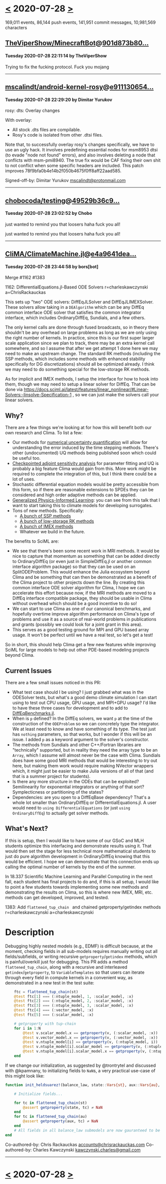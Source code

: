 # [<](2020-07-27.md) 2020-07-28 [>](2020-07-29.md)

169,011 events, 86,144 push events, 141,951 commit messages, 10,981,569 characters


## [TheViperShow/MinecraftBot](https://github.com/TheViperShow/MinecraftBot)@[901d873b80...](https://github.com/TheViperShow/MinecraftBot/commit/901d873b80a6d0234e9ec4fbb0685ecc71a4b212)
#### Tuesday 2020-07-28 22:11:14 by TheViperShow

Trying to fix the fucking protocol. Fuck you mojang

---
## [mscalindt/android-kernel-rosy](https://github.com/mscalindt/android-kernel-rosy)@[e911130654...](https://github.com/mscalindt/android-kernel-rosy/commit/e911130654369d9a16435839fa89c20d5d060f76)
#### Tuesday 2020-07-28 22:29:20 by Dimitar Yurukov

rosy: dts: Overlay changes

With overlay:
- All stock .dts files are compilable.
- Rosy's code is isolated from other .dtsi files.

Note that, to successfully overlay rosy's changes specifically, we have to use
an ugly hack. It involves predefining essential nodes for msm8953 dtsi
(to evade "node not found" errors), and also involves deleting a node
that conflicts with msm-pmi8940. The true fix would be CAF fixing their own
shit to not conflict when some specific headers are included.
This patch improves 78f9bfa0b4e14b2f050b4675f0ff8aff22aad585.

Signed-off-by: Dimitar Yurukov <mscalindt@protonmail.com>

---
## [chobocoda/testing](https://github.com/chobocoda/testing)@[49529b36c9...](https://github.com/chobocoda/testing/commit/49529b36c9bde8fd9051e37b0517b682164990c5)
#### Tuesday 2020-07-28 23:02:52 by Chobo

just wanted to remind you that loosers haha fuck you all!

just wanted to remind you that loosers haha fuck you all!

---
## [CliMA/ClimateMachine.jl](https://github.com/CliMA/ClimateMachine.jl)@[e4a9641dea...](https://github.com/CliMA/ClimateMachine.jl/commit/e4a9641dea86079f2b0ca2235224d313d849f562)
#### Tuesday 2020-07-28 23:44:58 by bors[bot]

Merge #1162 #1383

1162: DifferentialEquations.jl-Based ODE Solvers r=charleskawczynski a=ChrisRackauckas

This sets up "two" ODE solvers: DiffEqJLSolver and DiffEqJLIMEXSolver. These solvers allow taking in a `DEAlgorithm` which can be any DiffEq common interface ODE solver that satisfies the common integrator interface, which includes OrdinaryDiffEq, Sundials, and a few others. 

The only kernel calls are done through fused broadcasts, so in theory there shouldn't be any overhead on large problems as long as we are only using the right number of kernels. In practice, since this is our first super larger scale application since we plan to track, there may be an extra kernel call somewhere, and so I assume that after we get attempt 1 done here we may need to make an upstream change. The standard RK methods (including the SSP methods, which includes some methods with enhanced stability specifically for DG discretizations) should all be optimized already. I think we may need to do something special for the low-storage RK methods.

As for implicit and IMEX methods, I setup the interface for how to hook into them, though we may need to setup a linear solver for DiffEq. That can be done via https://docs.sciml.ai/latest/features/linear_nonlinear/#Linear-Solvers:-linsolve-Specification-1 , so we can just make the solvers call your linear solvers.

## Why?

There are a few things we're looking at for how this will benefit both our own research and Clima. To list a few:

- Our methods for [numerical uncertainty quantification](https://docs.sciml.ai/latest/analysis/uncertainty_quantification/) will allow for understanding the error induced by the time stepping methods. There's other (undocumented) UQ methods being published soon which could be useful too.
- [Checkpointed adjoint sensitivity analysis](https://docs.sciml.ai/latest/analysis/sensitivity/) for parameter fitting and UQ is probably a big feature Clima would gain from this. More work might be required to complete the integration of this, but I think there could be a lot of uses.
- Stochastic differential equation models would be pretty accessible from this form, so if there are reasonable extensions to SPDEs they can be considered and high order adaptive methods can be applied.
- [Generalized Physics-Informed Learning](https://youtu.be/SEhMWkgcTOI): you can see from this talk that I want to start taking this to climate models for developing surrogates.
- Tons of new methods. Specifically:
  - [A bunch of SSP methods](https://docs.sciml.ai/latest/solvers/ode_solve/#Explicit-Strong-Stability-Preserving-Runge-Kutta-Methods-for-Hyperbolic-PDEs-(Conservation-Laws)-1)
  - [A bunch of low-storage RK methods](https://docs.sciml.ai/latest/solvers/ode_solve/#Low-Storage-Methods-1)
  - [A bunch of IMEX methods](https://docs.sciml.ai/latest/solvers/split_ode_solve/#OrdinaryDiffEq.jl-1)
  - Whatever we build in the future.

The benefits to SciML are:

- We see that there's been some recent work in MRI methods. It would be nice to capture that momentum as something that can be added directly to OrdinaryDiffEq (or even just in SimpleDiffEq.jl or another common interface algorithm package) so that they can be used on an SplitODEProblem. This would enhance the Julia ecosystem beyond Clima and be something that can then be demonstrated as a benefit of the Clima project to other projects down the line. By creating this common interface ODE solver algorithm for Clima, I hope we can accelerate this effort because now, if the MRI methods are moved to a DiffEq interface compatible package, they should be usable in Clima without overhead which should be a good incentive to do so!
- We can start to use Clima as one of our canonical benchmarks, and hopefully overtime improve algorithm performance on Clima's type of problems and use it as a source of real-world problems in publications and grants (possibly we could look for a joint grant in this area).
- This serves as a good testing ground for MPI and GPU based array usage. It won't be perfect until we have a real test, so let's get a test!

So in short, this should help Clima get a few new features while improving SciML for large models to help out other PDE-based modeling projects beyond Clima.

## Current Issues

There are a few small issues noticed in this PR:

- What test case should I be using? I just grabbed what was in the ODESolver tests, but what's a good demo climate simulation I can start using to test out CPU usage, GPU usage, and MPI+GPU usage? I'd like to have these three cases for development and to add to [DiffEqBenchmarks.jl](https://github.com/SciML/DiffEqBenchmarks.jl).
- When is `p` defined? In the DiffEq solvers, we want `p` at the time of the construction of the `ODEProblem` so we can concretely type the integrator. We at least need to know and have something of its type. The test just has `nothing` parameters, so that works, but I wonder if this will be an issue. I added `p` as a keyword argument to the solver's constructor.
- The methods from Sundials and other C++/Fortran libraries are "technically" supported, but in reality they need the array type to be an `Array`, which I assume will almost never be the case with Clima. Sundials does have some good MRI methods that would be interesting to try out here, but making them work would require making NVector wrappers which, it might just be easier to make Julia versions of all of that (and that is a summer project for students).
- Is there any more structure in the ODEs that can be exploited? Semilinearity for exponential integrators or anything of that sort? Symplecticness or partitioning of the states? 
- Dependencies: are you open to a DiffEqBase dependency? That's a whole lot smaller than OrdinaryDiffEq or DifferentialEquations.jl. A user would need to `using DifferentialEquations` (or just `using OrdinaryDiffEq`) to actually get solver methods.

## What's Next?

If this is setup, then I would like to have some of our GSoC and MLH students optimize this interfacing and demonstrate results using it. That would then set the stage for less technical more mathematical students to just do pure algorithm development in OrdinaryDiffEq knowing that this would be efficient. I hope we can demonstrate that this connection ends up calling the optimal number of kernels by the end of the summer.

In 18.337 Scientific Machine Learning and Parallel Computing in the next fall, each student has final projects to do and, if this is all setup, I would like to point a few students towards implementing some new methods and demonstrating the results on Clima, so this is where new IMEX, MRI, etc. methods can get developed, improved, and tested.



1383: Add `flattened_tup_chain ` and chained getproperty/getindex methods r=charleskawczynski a=charleskawczynski

# Description

Debugging highly nested models (e.g., EDMF) is difficult because, at the moment, checking fields in all sub-models requires manually writing out all fields/subfields, or writing recursive `getproperty`/`getindex` methods, which is painful/overkill just for debugging. This PR adds a method `flattened_tup_chain`, along with a recursive and interleaved `getindex`/`getproperty`, to `VariableTemplates` so that users can iterate through every field in compute kernels in a convenient way, as demonstrated in a new test in the test suite:

```julia
    ftc = flattened_tup_chain(st)
    @test ftc[1] === (:ntuple_model, 1, :scalar_model, :x)
    @test ftc[2] === (:ntuple_model, 2, :scalar_model, :x)
    @test ftc[3] === (:ntuple_model, 3, :scalar_model, :x)
    @test ftc[4] === (:vector_model, :x)
    @test ftc[5] === (:scalar_model, :x)

    # getproperty with tup-chain
    for i in 1:N
        @test v.scalar_model.x == getproperty(v, (:scalar_model, :x))
        @test v.vector_model.x == getproperty(v, (:vector_model, :x))
        @test v.ntuple_model[i] == getproperty(v, (:ntuple_model, i))
        @test v.ntuple_model[i].scalar_model == getproperty(v, (:ntuple_model, i, :scalar_model))
        @test v.ntuple_model[i].scalar_model.x == getproperty(v, (:ntuple_model, i, :scalar_model, :x))
    end
```

If we change our initialization, as suggested by @trontrytel and discussed with @kpamnany, to initializing fields to `NaN`s, a very practical use-case of this might look like:

```julia
function init_heldsuarez!(balance_law, state::Vars{st}, aux::Vars{au}, coords, t) where {st,au}

    # Initialize fields...

    for tc in flattened_tup_chain(st)
        @assert getproperty(state, tc) ≠ NaN
    end
    for tc in flattened_tup_chain(au)
        @assert getproperty(aux, tc) ≠ NaN
    end
    # All fields in all balance_law submodels are now gauranteed to be initialized
end
```



Co-authored-by: Chris Rackauckas <accounts@chrisrackauckas.com>
Co-authored-by: Charles Kawczynski <kawczynski.charles@gmail.com>

---

# [<](2020-07-27.md) 2020-07-28 [>](2020-07-29.md)

